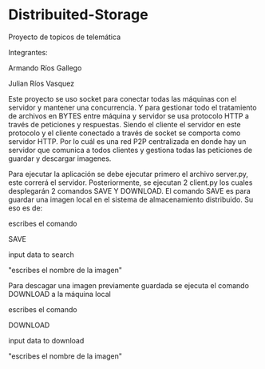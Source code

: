 # Distribuited-Storage
Proyecto de topicos de telemática

Integrantes: 

Armando Ríos Gallego

Julian Ríos Vasquez

Este proyecto se uso socket para conectar todas las máquinas con el servidor y mantener una concurrencia. Y para gestionar todo el tratamiento de archivos en BYTES entre máquina y servidor
se usa protocolo HTTP a través de peticiones y respuestas. Siendo el cliente el servidor en este protocolo y el cliente conectado a través de socket se comporta como
servidor HTTP. Por lo cuál es una red P2P centralizada en donde hay un servidor que comunica a todos clientes y gestiona todas las peticiones de guardar y descargar imagenes.



Para ejecutar la aplicación se debe ejecutar primero el archivo server.py, este correrá el servidor. Posteriormente, se ejecutan 2 client.py los cuales desplegarán 2 comandos SAVE Y DOWNLOAD. El comando SAVE es para guardar una imagen local
en el sistema de almacenamiento distribuido. Su eso es de:

escribes el comando

SAVE

input data to search

"escribes el nombre de la imagen"



Para descagar una imagen previamente guardada se ejecuta el comando DOWNLOAD a la máquina local

escribes el comando

DOWNLOAD

input data to download

"escribes el nombre de la imagen"
